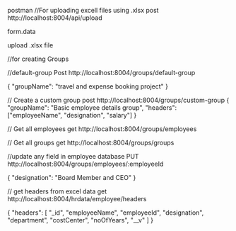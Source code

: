 

postman
//For uploading excell files using .xlsx
post http://localhost:8004/api/upload

form.data

upload .xlsx file



//for creating Groups

//default-group
Post http://localhost:8004/groups/default-group

{
  "groupName": "travel and expense booking project"
}

// Create a custom group
post http://localhost:8004/groups/custom-group
{
  "groupName": "Basic employee details group",
  "headers": ["employeeName", "designation", "salary"]
}

// Get all employees
get http://localhost:8004/groups/employees

// Get all groups
get http://localhost:8004/groups/groups


//update any field in employee database
PUT http://localhost:8004/groups/employees/:employeeId

{
  "designation": "Board Member and CEO"
}

// get headers from excel data
get http://localhost:8004/hrdata/employee/headers
 
 {
    "headers": [
        "_id",
        "employeeName",
        "employeeId",
        "designation",
        "department",
        "costCenter",
        "noOfYears",
        "__v"
    ]
}
